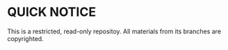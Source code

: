 # QUICK NOTICE
This is a restricted, read-only repositoy. All materials from its branches are copyrighted.
